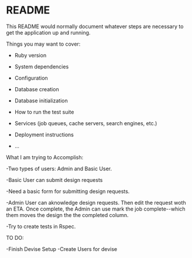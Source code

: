 # README

This README would normally document whatever steps are necessary to get the
application up and running.

Things you may want to cover:

* Ruby version

* System dependencies

* Configuration

* Database creation

* Database initialization

* How to run the test suite

* Services (job queues, cache servers, search engines, etc.)

* Deployment instructions

* ...

What I am trying to Accomplish:

-Two types of users: Admin and Basic User. 

-Basic User can submit design requests

-Need a basic form for submitting design requests. 

-Admin User can aknowledge design requests. Then edit the request woth an ETA. Once complete, the Admin can use mark the job complete--which them moves the design the the completed column. 

-Try to create tests in Rspec. 


TO DO: 

-Finish Devise Setup 
-Create Users for devise
